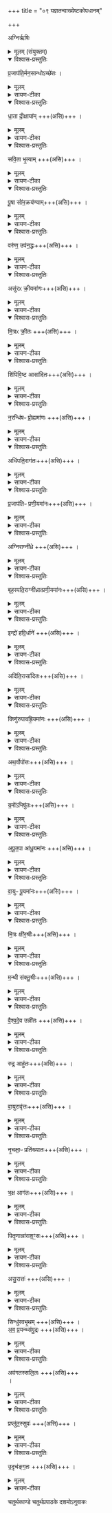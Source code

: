 +++
title = "०९ यज्ञतन्वाख्येष्टकोपधानम्"

+++

अग्निर्ऋषिः

<details><summary>मूलम् (संयुक्तम्)</summary>

प्र॒जाप॑ति॒र्मन॒सान्धोऽच्छे॑तो धा॒ता दी॒क्षायाꣳ॑ सवि॒ता भृ॒त्याम्पू॒षा सो॑म॒क्रय॑ण्या॒व्ँवरु॑ण॒ उप॑न॒द्धोऽसु॑रᳵ क्री॒यमा॑णो मि॒त्रᳵ क्री॒तश्शि॑पिवि॒ष्ट आसा॑दितो न॒रन्धि॑षᳶ प्रो॒ह्यमा॒णोऽधि॑पति॒राग॑तᳶ प्र॒जाप॑तिᳶ प्रणी॒यमा॑नो॒ऽग्निराग्नी॑ध्रे॒ बृह॒स्पति॒राग्नी॑ध्रात्प्रणी॒यमा॑न॒ इन्द्रो॑ हवि॒र्धानेऽदि॑ति॒रासा॑दितो॒ विष्णु॑रुपावह्रि॒यमा॒णोऽथ॒र्वोपो॑त्तो य॒मो॑ऽभिषु॑तोऽपूत॒पा आ॑धू॒यमा॑नो वा॒युᳶ पू॒यमा॑नो मि॒त्रः क्षी॑र॒श्रीर्म॒न्थी स॑क्तु॒श्रीर्वै॑श्वदे॒व उन्नी॑तो रुद्र॒ आहु॑तो वा॒युरावृ॑त्तो नृ॒चक्षा॒ᳶ प्रति॑ख्यातो भ॒क्ष आग॑तᳶ पितृ॒णान्ना॑राश॒ꣳ॒सोऽसु॒रात्त॒स्सिन्धु॑रवभृ॒थम॑वप्र॒यन्थ्स॑मु॒द्रोऽव॑गतस्सलि॒लᳶ प्रप्लु॑तस्सुव॑रु॒दृच॑ङ्ग॒तः ॥  
[25]  
</details>

<details open><summary>विश्वास-प्रस्तुतिः</summary>

प्र॒जाप॑ति॒र्मन॒सान्धोऽच्छे॑तः ।
</details>

<details><summary>मूलम्</summary>

प्र॒जाप॑ति॒र्मन॒सान्धोऽच्छे॑तः ।
</details>

<details><summary>सायण-टीका</summary>

(अथ चतुर्थकाण्डे चतुर्थप्रपाठके नवमोऽनवमोऽनुवाकः )।    
अष्टमेऽनुवाक इन्द्रतन्वाख्या इष्टका उक्ताः ।  
अथ नवमे यज्ञतन्वाख्या इष्टका उच्यन्ते ।  
कल्पः—“प्रजापतिर्मनसाऽन्धोऽच्छेत इति त्रयस्त्रिंशतं यज्ञतनू” इति।  
पाठस्तु— प्रजापतिरिति ।  
अत्र संकल्पमारभ्य समाप्तिपर्यन्तं ये सोमयागास्ते यज्ञ पुरुषस्य तनुविशेषाः।  
तद्रूपत्वमिष्टकानामुच्यते ।  
यो यजमानोऽस्त्यसौ मनसाऽन्धोऽन्नं तेन तद्धेतुर्यज्ञ उपलक्ष्यते ।  
यज्ञमच्छेतः प्राप्तुं गतः ।  
मनसा यज्ञं करिष्यामीति संकल्पितवानित्यर्थः ।  
सोऽयं संकल्पदशामापन्नो यज्ञस्य विग्रहः प्रजापतिनामकः ।  
हे इष्टके तद्रूपा त्वमसि ।  
</details>

<details open><summary>विश्वास-प्रस्तुतिः</summary>

धा॒ता दी॒क्षाया॑म् +++(असि)+++ ।  
</details>

<details><summary>मूलम्</summary>

धा॒ता दी॒क्षाया॑म् +++(असि)+++ ।  
</details>

<details><summary>सायण-टीका</summary>

दीक्षायां यो विग्रहो यज्ञसंबन्धी सधाता धातुसदृशमूर्तिः ।  
हे इष्टके तद्रूपा त्वमसि ।  
एवं सर्वत्र योज्यम् ।   
</details>

<details open><summary>विश्वास-प्रस्तुतिः</summary>

सवि॒ता भृ॒त्याम् +++(असि)+++ ।  
</details>

<details><summary>मूलम्</summary>

सवि॒ता भृ॒त्याम् +++(असि)+++ ।  
</details>

<details><summary>सायण-टीका</summary>

भृतिर्यज्ञ भिक्षा तस्यां सवितृसमानमूर्तिर्यज्ञतनुः ।   
</details>

<details open><summary>विश्वास-प्रस्तुतिः</summary>

पू॒षा सो॑म॒क्रय॑ण्याम्+++(असि)+++ ।  
</details>

<details><summary>मूलम्</summary>

पू॒षा सो॑म॒क्रय॑ण्याम्+++(असि)+++ ।  
</details>

<details><summary>सायण-टीका</summary>

सोमक्रयण्येकहायनी गौस्तस्यां पूषसमानो यज्ञविग्रहः ।   
</details>

<details open><summary>विश्वास-प्रस्तुतिः</summary>

वरु॑ण॒ उप॑न॒द्धः+++(असि)+++ ।  
</details>

<details><summary>मूलम्</summary>

वरु॑ण॒ उप॑न॒द्धः+++(असि)+++ ।  
</details>

<details><summary>सायण-टीका</summary>

उपनद्धो वस्त्रेण बद्धो चः सोमः स वरुणसमानशरीरो यज्ञपुरुषः ।   
</details>

<details open><summary>विश्वास-प्रस्तुतिः</summary>

असु॑रᳵ क्री॒यमा॑णः+++(असि)+++ ।  
</details>

<details><summary>मूलम्</summary>

असु॑रᳵ क्री॒यमा॑णः+++(असि)+++ ।  
</details>

<details><summary>सायण-टीका</summary>

क्रीयामाणो यः सोऽयमसुर इन्द्रसमानविग्रहः, शत्रू नस्यति क्षिप तीत्यसुरः असून्प्राणान्राति ददातीति वाऽसुरः ।  
</details>

<details open><summary>विश्वास-प्रस्तुतिः</summary>

मि॒त्रᳵ क्री॒तः +++(असि)+++ ।  
</details>

<details><summary>मूलम्</summary>

मि॒त्रᳵ क्री॒तः +++(असि)+++ ।  
</details>

<details><summary>सायण-टीका</summary>

यः क्रीतः सोमः सोऽयं  मित्रसमानविग्रहो यज्ञः ।   
</details>

<details open><summary>विश्वास-प्रस्तुतिः</summary>

शि॑पिवि॒ष्ट आसा॑दितः+++(असि)+++ ।  
</details>

<details><summary>मूलम्</summary>

शि॑पिवि॒ष्ट आसा॑दितः+++(असि)+++ ।  
</details>

<details><summary>सायण-टीका</summary>

आसादितो यजमानस्योरौ यः स्थापितः सोमं सोऽयं शिपिविष्टो विष्णुसमानविग्रहो यज्ञः ।   
</details>

<details open><summary>विश्वास-प्रस्तुतिः</summary>

न॒रन्धि॑षᳶ प्रो॒ह्यमा॑णः +++(असि)+++ ।  
</details>

<details><summary>मूलम्</summary>

न॒रन्धि॑षᳶ प्रो॒ह्यमा॑णः +++(असि)+++ ।  
</details>

<details><summary>सायण-टीका</summary>

प्रोह्यमाणः शकटेन प्राग्वंशं प्रति नीयमानो यः सोमः  सोऽयं नरंधिषोऽग्निसमासविग्रहो यज्ञः, नरैर्यजमानैर्धीयत आधीयत इति नरंविषोऽग्निः ।   
</details>

<details open><summary>विश्वास-प्रस्तुतिः</summary>

अधि॑पति॒राग॑तः+++(असि)+++ ।  
</details>

<details><summary>मूलम्</summary>

अधि॑पति॒राग॑तः+++(असि)+++ ।  
</details>

<details><summary>सायण-टीका</summary>

आगतः प्राग्वंश आसन्दीं प्रति समागतो यः सोगः सोऽयमधिपतिरसिकं पालको य आहवनीयस्तत्समानविग्रहः ।
</details>

<details open><summary>विश्वास-प्रस्तुतिः</summary>

प्र॒जाप॑तिᳶ प्रणी॒यमा॑नः+++(असि)+++ ।  
</details>

<details><summary>मूलम्</summary>

प्र॒जाप॑तिᳶ प्रणी॒यमा॑नः+++(असि)+++ ।  
</details>

<details><summary>सायण-टीका</summary>

प्रणीयमानः प्राग्वंशादाग्राघ्रिं प्रति नियमानो यः सोमः सोऽयं प्रजापतिसमानविग्रहः ।  
</details>

<details open><summary>विश्वास-प्रस्तुतिः</summary>

अग्निराग्नी॑ध्रे +++(असि)+++ ।  
</details>

<details><summary>मूलम्</summary>

अग्निराग्नी॑ध्रे +++(असि)+++ ।  
</details>

<details><summary>सायण-टीका</summary>

आग्नीघ्रेऽवस्थितो य  
२०८८ सोमः सोऽयमग्निसमानविग्रहः ।  
</details>

<details open><summary>विश्वास-प्रस्तुतिः</summary>

बृह॒स्पति॒राग्नी॑ध्रात्प्रणी॒यमा॑नः+++(असि)+++ ।  
</details>

<details><summary>मूलम्</summary>

बृह॒स्पति॒राग्नी॑ध्रात्प्रणी॒यमा॑नः+++(असि)+++ ।  
</details>

<details><summary>सायण-टीका</summary>

आग्नीघ्राद्वीवर्धानं प्रति नीयमानो यः सोमः स बृहस्पतिसमानविग्रहः ।   
</details>

<details open><summary>विश्वास-प्रस्तुतिः</summary>

इन्द्रो॑  हवि॒र्धाने॑ +++(असि)+++ ।  
</details>

<details><summary>मूलम्</summary>

इन्द्रो॑  हवि॒र्धाने॑ +++(असि)+++ ।  
</details>

<details><summary>सायण-टीका</summary>

हविर्धाने प्रविष्ट इन्द्रसमानविग्रहः ।   
</details>

<details open><summary>विश्वास-प्रस्तुतिः</summary>

अदि॑ति॒रासा॑दितः+++(असि)+++ ।  
</details>

<details><summary>मूलम्</summary>

अदि॑ति॒रासा॑दितः+++(असि)+++ ।  
</details>

<details><summary>सायण-टीका</summary>

आसादित आसन्द्यां स्थापितः सोमोऽदितिसमानविग्रहः ।   
</details>

<details open><summary>विश्वास-प्रस्तुतिः</summary>

विष्णु॑रुपावह्रि॒यमा॑णः +++(असि)+++ ।  
</details>

<details><summary>मूलम्</summary>

विष्णु॑रुपावह्रि॒यमा॑णः +++(असि)+++ ।  
</details>

<details><summary>सायण-टीका</summary>

उपावह्रियमाणः शकटादधिषवणफलकस्थ ग्रावस्ववरोप्यमाणः सोमो विष्णुसमानविग्रहः ।   
</details>

<details open><summary>विश्वास-प्रस्तुतिः</summary>

अथ॒र्वोपो॑त्तः+++(असि)+++ ।  
</details>

<details><summary>मूलम्</summary>

अथ॒र्वोपो॑त्तः+++(असि)+++ ।  
</details>

<details><summary>सायण-टीका</summary>

उपोत्तो वसतीवरीभिरद्भिः क्लेदितः सोमोऽथर्वाऽथर्वऋषिसमानविग्रहः ।   
</details>

<details open><summary>विश्वास-प्रस्तुतिः</summary>

य॒मो॑ऽभिषु॑तः+++(असि)+++ ।  
</details>

<details><summary>मूलम्</summary>

य॒मो॑ऽभिषु॑तः+++(असि)+++ ।  
</details>

<details><summary>सायण-टीका</summary>

अभिषुतश्चूर्णितः सोमो यमसमान विग्रहः ।   
</details>

<details open><summary>विश्वास-प्रस्तुतिः</summary>

अ॒पू॒त॒पा आ॑धू॒यमा॑नः +++(असि)+++ ।
</details>

<details><summary>मूलम्</summary>

अ॒पू॒त॒पा आ॑धू॒यमा॑नः +++(असि)+++ ।
</details>

<details><summary>सायण-टीका</summary>

आधयमानोऽदाभ्यग्रहे सोमांसुभिश्चाल्यमानोऽपूतं मूत्राद्युपहतं देशंपाति शोषयति विशेषेण सुद्धं करोतीत्यपूतपा आदित्यः ।
</details>

<details open><summary>विश्वास-प्रस्तुतिः</summary>

वा॒युᳶ पू॒यमा॑नः+++(असि)+++ ।  
</details>

<details><summary>मूलम्</summary>

वा॒युᳶ पू॒यमा॑नः+++(असि)+++ ।  
</details>

<details><summary>सायण-टीका</summary>

पूयमानो दशापवित्रेण शोध्यगानः सोमा वायुर्वायुसमानविग्रहः ।   
</details>

<details open><summary>विश्वास-प्रस्तुतिः</summary>

मि॒त्रः क्षी॑र॒श्रीः+++(असि)+++ ।  
</details>

<details><summary>मूलम्</summary>

मि॒त्रः क्षी॑र॒श्रीः+++(असि)+++ ।  
</details>

<details><summary>सायण-टीका</summary>

क्षीरश्रीर्मैत्रावरुणग्रहे पयसा मिश्रितः सोमो मित्रसमानविग्रहः ।  
</details>

<details open><summary>विश्वास-प्रस्तुतिः</summary>

म॒न्थी स॑क्तु॒श्रीः+++(असि)+++ ।  
</details>

<details><summary>मूलम्</summary>

म॒न्थी स॑क्तु॒श्रीः+++(असि)+++ ।  
</details>

<details><summary>सायण-टीका</summary>

सक्तुश्चीर्मन्थिग्रहे सक्तुभिर्श्रितः सोमो मन्थी मन्थिग्रहदेवतारूपेन्द्रसमानविग्रहः ।  
</details>

<details open><summary>विश्वास-प्रस्तुतिः</summary>

वै॒श्व॒दे॒व उन्नी॑तः +++(असि)+++ ।  
</details>

<details><summary>मूलम्</summary>

वै॒श्व॒दे॒व उन्नी॑तः +++(असि)+++ ।  
</details>

<details><summary>सायण-टीका</summary>

उन्नीतश्चमसेषु पूरितः सोमो वैश्वदेवो विश्वै र्देवैः समानविग्रहः ।  ।   
</details>

<details open><summary>विश्वास-प्रस्तुतिः</summary>

रुद्र॒ आहु॑तः+++(असि)+++ ।  
</details>

<details><summary>मूलम्</summary>

रुद्र॒ आहु॑तः+++(असि)+++ ।  
</details>

<details><summary>सायण-टीका</summary>

आहुतो वह्नौ प्रक्षिप्तः सोनो रुद्रसमानविग्रहः य़
</details>

<details open><summary>विश्वास-प्रस्तुतिः</summary>

वा॒युरावृ॑त्तः+++(असि)+++ ।  
</details>

<details><summary>मूलम्</summary>

वा॒युरावृ॑त्तः+++(असि)+++ ।  
</details>

<details><summary>सायण-टीका</summary>

आवृत्तो भक्षार्थं सदस्यानेतुं प्रतिनिवृत्तः सोमो वायुसमानाविग्रहः ।  
</details>

<details open><summary>विश्वास-प्रस्तुतिः</summary>

नृ॒चक्षा॒ᳶ प्रति॑ख्यातः+++(असि)+++ ।
</details>

<details><summary>मूलम्</summary>

नृ॒चक्षा॒ᳶ प्रति॑ख्यातः+++(असि)+++ ।
</details>

<details><summary>सायण-टीका</summary>

प्रतिख्यातो भक्षार्थमेवेक्षितः सोमो नृचक्षा मनुष्यदृष्टिसमानविग्रहः
</details>

<details open><summary>विश्वास-प्रस्तुतिः</summary>

भ॒क्ष आग॑तः+++(असि)+++ ।  
</details>

<details><summary>मूलम्</summary>

भ॒क्ष आग॑तः+++(असि)+++ ।  
</details>

<details><summary>सायण-टीका</summary>

आगत आस्ये प्रवेशितः सोमो भक्षो वैश्वानरसमानविग्रहः ।  भक्षयतीति व्युत्पत्त्या भक्षशब्दस्तद्वाची ।
</details>

<details open><summary>विश्वास-प्रस्तुतिः</summary>

पितृ॒णान्ना॑राश॒ꣳ॒सः+++(असि)+++ ।  
</details>

<details><summary>मूलम्</summary>

पितृ॒णान्ना॑राश॒ꣳ॒सः+++(असि)+++ ।  
</details>

<details><summary>सायण-टीका</summary>

नारशंसो भक्षितशेषः सन्पुनर्वसतीवरीभिराप्यायितः सोम पितृसमानविग्रहः ।  
</details>

<details open><summary>विश्वास-प्रस्तुतिः</summary>

असु॒रात्तः॑ +++(असि)+++ ।  
</details>

<details><summary>मूलम्</summary>

असु॒रात्तः॑ +++(असि)+++ ।  
</details>

<details><summary>सायण-टीका</summary>

आत्तोऽवभृथगमनार्थं स्वीकृतः सोमोऽसुः प्राणदेवतासमानविग्रहः ।  
</details>

<details open><summary>विश्वास-प्रस्तुतिः</summary>

सिन्धु॑रवभृ॒थम् +++(असि)+++ ।  
अ॒व॒ प्र॒यन्थ्स॑मु॒द्रः +++(असि)+++ ।  
</details>

<details><summary>मूलम्</summary>

सिन्धु॑रवभृ॒थम् +++(असि)+++ ।  
अ॒व॒ प्र॒यन्थ्स॑मु॒द्रः +++(असि)+++ ।  
</details>

<details><summary>सायण-टीका</summary>

अवभृथमवप्रयन्नवभृथर्मार्थं मार्गे गच्छन्सोमः सिन्धुर्नदीदेवतासमानविग्रहः ।   
</details>

<details open><summary>विश्वास-प्रस्तुतिः</summary>

अव॑गतस्सलि॒लः +++(असि)+++  
।  
</details>

<details><summary>मूलम्</summary>

अव॑गतस्सलि॒लः +++(असि)+++  
।  
</details>

<details><summary>सायण-टीका</summary>

अवगतोऽवभृथप्रदेशं प्राप्तः सोमः समुद्रदेवतासमानविग्रहः ।  
</details>

<details open><summary>विश्वास-प्रस्तुतिः</summary>

प्रप्लु॑त॒स्सुवः॑  +++(असि)+++ ।  
</details>

<details><summary>मूलम्</summary>

प्रप्लु॑त॒स्सुवः॑  +++(असि)+++ ।  
</details>

<details><summary>सायण-टीका</summary>

प्रप्लुतो जले प्रक्षिप्तः सोमो जलदेवतासमानविग्रहः ।   
</details>

<details open><summary>विश्वास-प्रस्तुतिः</summary>

उ॒दृच॑ङ्ग॒तः +++(असि)+++ ।  
</details>

<details><summary>मूलम्</summary>

उ॒दृच॑ङ्ग॒तः +++(असि)+++ ।  
</details>

<details><summary>सायण-टीका</summary>

उदृचमुत्तमामृचं समाप्तिरूपं गतः सोमो स्वर्गनिवासिदेवतासमानविग्रहः ।  

एतैर्मन्तरै साध्यमुपधानं विधत्ते–
“यज्ञो देवेभ्योऽपाक्रामत्तमवरुधं नाशक्नुवन्त एता यज्ञतनूरपश्यन्ता उपादधत ताभिर्वै ते यज्ञमवारुन्धत यद्यज्ञतनूरुपदधाति यज्ञमेव ताभिर्यजमानोऽव रुन्धे” (सं. का. ५ प्र. ४ अ. ११) इति।  
केनापि निमित्तेन देवेभ्योऽपरक्तो यज्ञऽन्यत्रागच्छत् ।  
तं यज्ञं देवा अवरोद्धुं नाशक्नुवन् ।  
तदवरोधोपायत्वेन यज्ञतन्वाख्या इष्टका दृष्ट्वा ता उपधाय   २०८९ यज्ञमेवारुन्धत ।   ततो यजमानोऽपि यज्ञतनूभिर्यज्ञं प्राप्नोति ।   यज्ञतनुप्रतिपादकशब्दयुक्तैर्मन्त्रैरुपधेया इष्टका यज्ञतनवः ।   
इष्टकासंख्यां विधत्ते— “त्रयस्त्रिꣳ शतमुप दधाति त्रयस्त्रिꣳ शब्दै देवता देवता एवाव रुन्धेऽथो सात्मानमेवाग्निꣳ सतनुं चिनुते” (सं. का. ५ प्र. ४ अ. १) इति।  
हविर्भाजां देवतानामियं संख्या त्रिꣳत्त्रयश्चेमन्त्रे समाम्नाता अतः संख्याया तावतीर्देवताः प्राप्नोति ।   अपि च तनूपधानेन सशरीरमेवाग्निं चितवा न्भवति ।   एतद्वेदनं प्रशंसति— “सात्माऽमुष्मिलोँके भवति य एवं वेद” (सं. का. ५ प्र. ४ अ. १) इति।   यदुक्तं सूत्रकारेण– “ज्योतिष्मतीं त्वा सादयामीति द्वादश ज्योतिष्मतीः” इति ।   तदिदं विधत्ते— “ज्योतिष्मतीरुप दधाति ज्योतिरेवास्मिन्दधात्येताभिर्वा अग्निश्वितो ज्वलति ताभिरेवनꣳ समिन्ध उभयोरस्मै लोकयोर्ज्योतिर्भवति” (सं. का. ५ प्र. ४ अ. १) इति।  
ज्योतिष्मतीशब्दयुक्तैर्मन्त्रैरुपधेया इष्टका ज्योतिष्मत्यः ।   ते च मन्त्रा अरण्यकाण्डे समाम्नाताः ।   तदुपधानेन ज्योतिः स्थापयति ।   किंचैताभिश्चितोऽग्निः प्रज्वलति ।   अतस्ताभिरेवैनमग्निं दीपतवान्भवति ।   ततोऽस्मै यजमानयोभयोर्लोकयोर्ज्योतिः संपद्यते।   अत्र विनियोगसंग्रहः—   
प्रजेति यज्ञतनवस्त्रयस्त्रिंशत्समीरिताः ॥    
इति श्रीमत्सायणाचार्यविरचिते माधवीये वेदार्थप्रकाशे कृष्णयजुर्वेदीयतैत्तिरीयसंहिताभाष्ये चतुर्थकाण्डे चतुर्थप्रपाठके नवमोऽनुवाकः ॥     ९ ॥    
</details>

चतुर्थकाण्डे चतुर्थप्रपाठके दशमोऽनुवाकः
